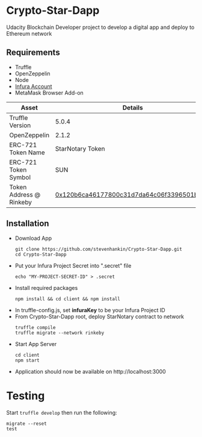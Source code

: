 # Crypto-Star-Dapp
Udacity Blockchain Developer project to develop a digital app and deploy to Ethereum network

## Requirements
* Truffle
* OpenZeppelin 
* Node
* [Infura Account](https://infura.io/)
* MetaMask Browser Add-on

Asset|Details
---|---
Truffle Version|5.0.4
OpenZeppelin|2.1.2
ERC-721 Token Name|StarNotary Token
ERC-721 Token Symbol|SUN
Token Address @ Rinkeby|[0x120b6ca46177800c31d7da64c06f3396501bf13f](https://rinkeby.etherscan.io/address/0x120b6ca46177800c31d7da64c06f3396501bf13f)

## Installation
* Download App
    ```
    git clone https://github.com/stevenhankin/Crypto-Star-Dapp.git
    cd Crypto-Star-Dapp
    ```
* Put your Infura Project Secret into ".secret" file
    ```
    echo "MY-PROJECT-SECRET-ID" > .secret
    ```
* Install required packages
    ```
    npm install && cd client && npm install
    ```
* In truffle-config.js, set **infuraKey** to be your Infura Project ID
* From Crypto-Star-Dapp root, deploy StarNotary contract to network
    ```
    truffle compile
    truffle migrate --network rinkeby
    ```
* Start App Server
    ```
    cd client
    npm start
    ```
* Application should now be available on http://localhost:3000

# Testing
Start ```truffle develop``` then run the following:
```
migrate --reset
test
```



